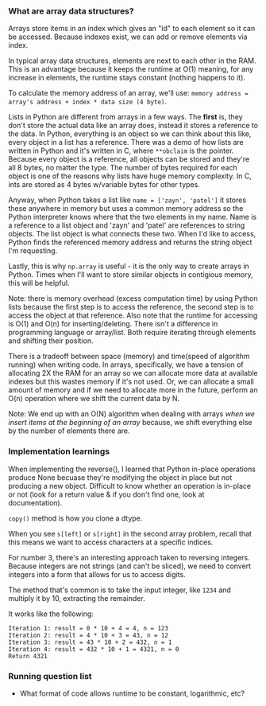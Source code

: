 ### What are array data structures?

Arrays store items in an index which gives an "id" to each element so it can be accessed. Because indexes exist, we can add or remove elements via index. 

In typical array data structures, elements are next to each other in the RAM. This is an advantage because it keeps the runtime at O(1) meaning, for any increase in elements, the runtime stays constant (nothing happens to it).

To calculate the memory address of an array, we'll use: `memory address = array's address + index * data size (4 byte)`. 

Lists in Python are different from arrays in a few ways. The **first** is, they don't store the actual data like an array does, instead it stores a reference to the data. In Python, everything is an object so we can think about this like, every object in a list has a reference. There was a demo of how lists are written in Python and it's written in C, where `**obclaim` is the pointer. Because every object is a reference, all objects can be stored and they're all 8 bytes, no matter the type. The number of bytes required for each object is one of the reasons why lists have huge memory complexity. In C, ints are stored as 4 bytes w/variable bytes for other types. 

Anyway, when Python takes a list like `name = ['zayn', 'patel']` it stores these anywhere in memory but uses a common memory address so the Python interpreter knows where that the two elements in my name. Name is a reference to a list object and 'zayn' and 'patel' are references to string objects. The list object is what connects these two. When I'd like to access, Python finds the referenced memory address and returns the string object I'm requesting. 

Lastly, this is why `np.array` is useful - it is the only way to create arrays in Python. Times when I'll want to store similar objects in contigious memory, this will be helpful. 

Note: there is memory overhead (excess computation time) by using Python lists because the first step is to access the reference, the second step is to access the object at that reference. Also note that the runtime for accessing is O(1) and O(n) for inserting/deleting. There isn't a difference in programming language or array/list. Both require iterating through elements and shifting their position. 

There is a tradeoff between space (memory) and time(speed of algorithm running) when writing code. In arrays, specifically, we have a tension of allocating 2X the RAM for an array so we can allocate more data at available indexes but this wastes memory if it's not used. Or, we can allocate a small amount of memory and if we need to allocate more in the future, perform an O(n) operation where we shift the current data by N. 

Note: We end up with an O(N) algorithm when dealing with arrays *when we insert items at the beginning of an array* because, we shift everything else by the number of elements there are. 

### Implementation learnings
When implementing the reverse(), I learned that Python in-place operations produce None becuase they're modifying the object in place but not producing a new object. Difficult to know whether an operation is in-place or not (look for a return value & if you don't find one, look at documentation). 

`copy()` method is how you clone a dtype. 

When you see `s[left]` or `s[right]` in the second array problem, recall that this means we want to access characters at a specific indices. 

For number 3, there's an interesting approach taken to reversing integers. Because integers are not strings (and can't be sliced), we need to convert integers into a form that allows for us to access digits. 

The method that's common is to take the input integer, like `1234` and multiply it by 10, extracting the remainder. 

It works like the following: 

```
Iteration 1: result = 0 * 10 + 4 = 4, n = 123
Iteration 2: result = 4 * 10 + 3 = 43, n = 12
Iteration 3: result = 43 * 10 + 2 = 432, n = 1
Iteration 4: result = 432 * 10 + 1 = 4321, n = 0
Return 4321
```

### Running question list
- What format of code allows runtime to be constant, logarithmic, etc? 
